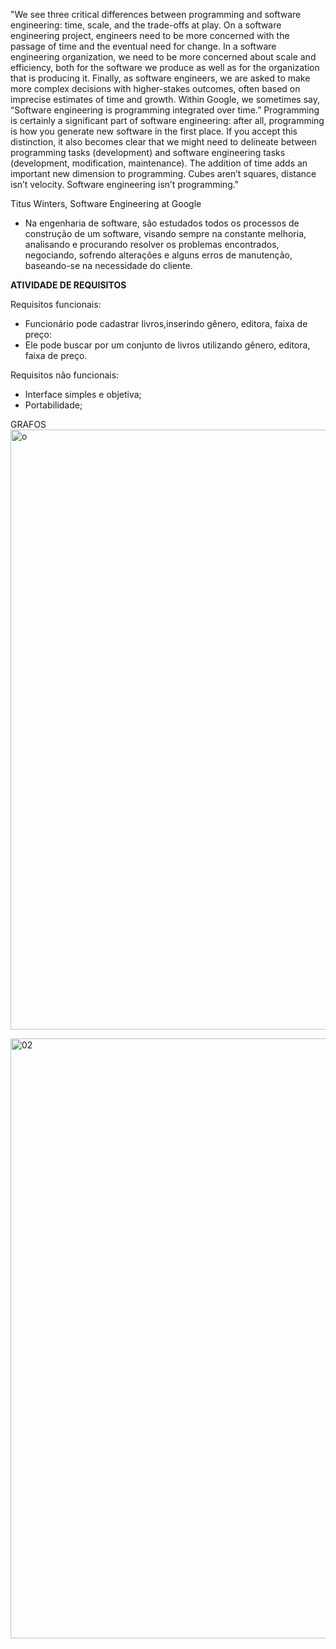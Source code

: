 "We see three critical differences between programming and software engineering: time, scale, and the trade-offs at play. On a software engineering project, engineers need to be more concerned with the passage of time and the eventual need for change. In a software engineering organization, we need to be more concerned about scale and efficiency, both for the software we produce as well as for the organization that is producing it. Finally, as software engineers, we are asked to make more complex decisions with higher-stakes outcomes, often based on imprecise estimates of time and growth. Within Google, we sometimes say, “Software engineering is programming integrated over time.” Programming is certainly a significant part of software engineering: after all, programming is how you generate new software in the first place. If you accept this distinction, it also becomes clear that we might need to delineate between programming tasks (development) and software engineering tasks (development, modification, maintenance). The addition of time adds an important new dimension to programming. Cubes aren’t squares, distance isn’t velocity. Software engineering isn’t programming."

Titus Winters, Software Engineering at Google

- Na engenharia de software, são estudados todos os processos de construção de um software, visando sempre na constante melhoria, analisando e procurando resolver os problemas encontrados, negociando, sofrendo alterações e alguns erros de manutenção, baseando-se na necessidade do cliente.





**ATIVIDADE DE REQUISITOS**

Requisitos funcionais:
- Funcionário pode cadastrar livros,inserindo gênero, editora, faixa de preço:
- Ele pode buscar por um conjunto  de livros utilizando  gênero, editora, faixa de preço.

Requisitos não funcionais:
- Interface simples e objetiva;
- Portabilidade;


GRAFOS
<img width="960" alt="o" src="https://user-images.githubusercontent.com/102261833/203662306-4e923963-8d19-4d51-8e97-57db4987e569.png">

<img width="960" alt="02" src="https://user-images.githubusercontent.com/102261833/204059141-3e229173-4de8-4ade-9449-c378a70f7326.png">


